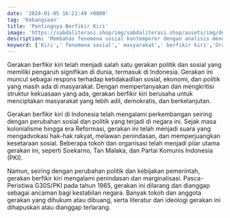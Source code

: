 ```yaml
---
date: '2024-01-05 16:21:49 +0800'
tag: 'Kebangsaan'
title: 'Pentingnya Berfikir Kiri'
image: 'https://sabdaliterasi.shop/img/sabdaliterasi.shop/assets/img/demonstration-301529_1280.jpg'
description: 'Membahas fenomena sosial kontemporer dengan analisis mendalam, mengajak pembaca untuk merenung dan berdialog secara kritis.'
keyword: ['Kiri',' fenomena sosial',' masyarakat',' berfikir kiri','Orang kiri']
---
```

<p>Gerakan berfikir kiri telah menjadi salah satu gerakan politik dan sosial yang memiliki pengaruh signifikan di dunia, termasuk di Indonesia. Gerakan ini muncul sebagai respons terhadap ketidakadilan sosial, ekonomi, dan politik yang masih ada di masyarakat. Dengan mempertanyakan dan mengkritisi struktur kekuasaan yang ada, gerakan berfikir kiri berusaha untuk menciptakan masyarakat yang lebih adil, demokratis, dan berkelanjutan.</p><p>Gerakan berfikir kiri di Indonesia telah mengalami perkembangan seiring dengan perubahan sosial dan politik yang terjadi di negara ini. Sejak masa kolonialisme hingga era Reformasi, gerakan ini telah menjadi suara yang mengadvokasi hak-hak rakyat, melawan penindasan, dan memperjuangkan kesetaraan sosial. Beberapa tokoh dan organisasi telah menjadi pilar utama gerakan ini, seperti Soekarno, Tan Malaka, dan Partai Komunis Indonesia (PKI).</p><p>Namun, seiring dengan perubahan politik dan kebijakan pemerintah, gerakan berfikir kiri mengalami penindasan dan marginalisasi. Pasca-Peristiwa G30S/PKI pada tahun 1965, gerakan ini dilarang dan dianggap sebagai ancaman bagi kestabilan negara. Banyak tokoh dan anggota gerakan yang dihukum atau dibuang, serta literatur dan ideologi gerakan ini dihapuskan atau dianggap terlarang.</p>